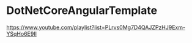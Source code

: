# DotNetCoreAngularTemplate

https://www.youtube.com/playlist?list=PLrvs0Mg7D4QAJZPzHJ9Exm-YSqHo6E9Il
